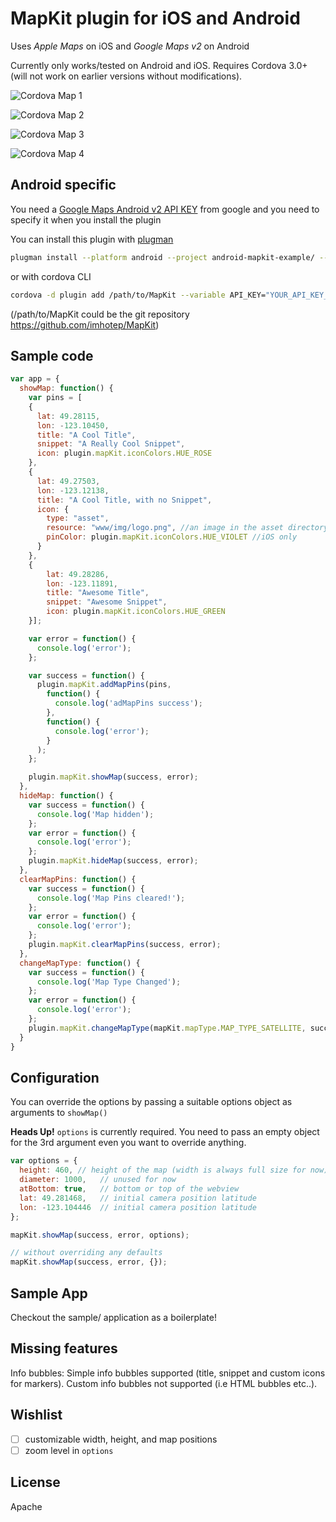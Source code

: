 MapKit plugin for iOS and Android
=================================

Uses *Apple Maps* on iOS and *Google Maps v2* on Android

Currently only works/tested on Android and iOS. Requires Cordova 3.0+ (will not work on earlier versions without modifications).

![Cordova Map 1](http://i.imgur.com/Mf6oeXal.png)

![Cordova Map 2](http://i.imgur.com/XaaBGeGl.png)

![Cordova Map 3](http://i.imgur.com/3IoDj0Rl.png)

![Cordova Map 4](http://i.imgur.com/Bfzik6Ml.png)


Android specific
----------------

You need a [Google Maps Android v2 API KEY](https://code.google.com/apis/console/) from google and you need to specify it when you install the plugin

You can install this plugin with [plugman](https://npmjs.org/package/plugman)

```sh
plugman install --platform android --project android-mapkit-example/ --plugin /path/to/MapKit --variable API_KEY="YOUR_API_KEY_FROM_GOOGLE"
```

or with cordova CLI

```sh
cordova -d plugin add /path/to/MapKit --variable API_KEY="YOUR_API_KEY_FROM_GOOGLE"
```

(/path/to/MapKit could be the git repository https://github.com/imhotep/MapKit)

Sample code
-----------

```js
var app = {
  showMap: function() {
    var pins = [
    {
      lat: 49.28115,
      lon: -123.10450,
      title: "A Cool Title",
      snippet: "A Really Cool Snippet",
      icon: plugin.mapKit.iconColors.HUE_ROSE
    },
    {
      lat: 49.27503,
      lon: -123.12138,
      title: "A Cool Title, with no Snippet",
      icon: {
        type: "asset",
        resource: "www/img/logo.png", //an image in the asset directory
        pinColor: plugin.mapKit.iconColors.HUE_VIOLET //iOS only
      }
    },
    {
        lat: 49.28286,
        lon: -123.11891,
        title: "Awesome Title",
        snippet: "Awesome Snippet",
        icon: plugin.mapKit.iconColors.HUE_GREEN
    }];

    var error = function() {
      console.log('error');
    };

    var success = function() {
      plugin.mapKit.addMapPins(pins,
        function() {
          console.log('adMapPins success');
        },
        function() {
          console.log('error');
        }
      );
    };

    plugin.mapKit.showMap(success, error);
  },
  hideMap: function() {
    var success = function() {
      console.log('Map hidden');
    };
    var error = function() {
      console.log('error');
    };
    plugin.mapKit.hideMap(success, error);
  },
  clearMapPins: function() {
    var success = function() {
      console.log('Map Pins cleared!');
    };
    var error = function() {
      console.log('error');
    };
    plugin.mapKit.clearMapPins(success, error);
  },
  changeMapType: function() {
    var success = function() {
      console.log('Map Type Changed');
    };
    var error = function() {
      console.log('error');
    };
    plugin.mapKit.changeMapType(mapKit.mapType.MAP_TYPE_SATELLITE, success, error);
  }
}
```

Configuration
-------------

You can override the options by passing a suitable options object as arguments to `showMap()`

**Heads Up!** `options` is currently required. You need to pass an empty object for the 3rd argument even you want to override anything.

```js
var options = {
  height: 460, // height of the map (width is always full size for now)
  diameter: 1000,   // unused for now
  atBottom: true,   // bottom or top of the webview
  lat: 49.281468,   // initial camera position latitude
  lon: -123.104446  // initial camera position latitude
};

mapKit.showMap(success, error, options);

// without overriding any defaults
mapKit.showMap(success, error, {});
```

Sample App
----------

Checkout the sample/ application as a boilerplate!

Missing features
----------------

Info bubbles: Simple info bubbles supported (title, snippet and custom icons for markers). Custom info bubbles not supported (i.e HTML bubbles etc..).

## Wishlist

- [ ] customizable width, height, and map positions
- [ ] zoom level in `options`

License
-------

Apache
